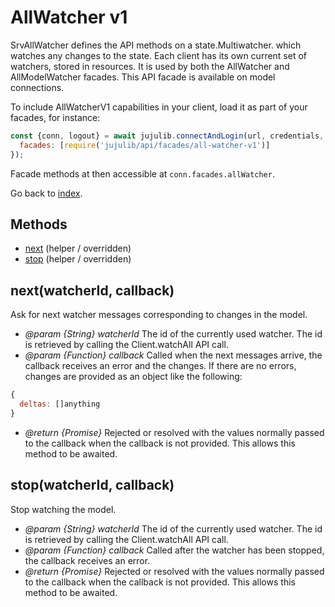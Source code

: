 <!---
NOTE: this file has been generated by the doc command in js-libjuju
on Tue 2018/11/27 16:23:13 UTC. Do not manually edit this file.
--->
# AllWatcher v1

SrvAllWatcher defines the API methods on a state.Multiwatcher. which watches
  any changes to the state. Each client has its own current set of watchers,
  stored in resources. It is used by both the AllWatcher and AllModelWatcher
  facades.
This API facade is available on model connections.

To include AllWatcherV1 capabilities in your client, load it as
part of your facades, for instance:
```javascript
const {conn, logout} = await jujulib.connectAndLogin(url, credentials, {
  facades: [require('jujulib/api/facades/all-watcher-v1')]
});
```
Facade methods at then accessible at `conn.facades.allWatcher`.

Go back to [index](index.md).

## Methods
- [next](#nextwatcherId-callback) (helper / overridden)
- [stop](#stopwatcherId-callback) (helper / overridden)

## next(watcherId, callback)

Ask for next watcher messages corresponding to changes in the model.

- *@param {String} watcherId* The id of the currently used watcher. The id is
  retrieved by calling the Client.watchAll API call.
- *@param {Function} callback* Called when the next messages arrive, the
  callback receives an error and the changes. If there are no errors,
  changes are provided as an object like the following:
```javascript
{
  deltas: []anything
}
```
- *@return {Promise}* Rejected or resolved with the values normally passed to
  the callback when the callback is not provided.
  This allows this method to be awaited.


## stop(watcherId, callback)

Stop watching the model.

- *@param {String} watcherId* The id of the currently used watcher. The id is
  retrieved by calling the Client.watchAll API call.
- *@param {Function} callback* Called after the watcher has been stopped, the
  callback receives an error.
- *@return {Promise}* Rejected or resolved with the values normally passed to
  the callback when the callback is not provided.
  This allows this method to be awaited.
